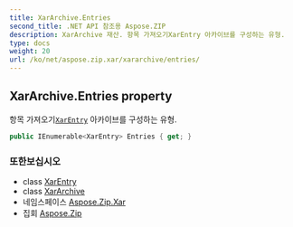 ```yaml
---
title: XarArchive.Entries
second_title: .NET API 참조용 Aspose.ZIP
description: XarArchive 재산. 항목 가져오기XarEntry 아카이브를 구성하는 유형.
type: docs
weight: 20
url: /ko/net/aspose.zip.xar/xararchive/entries/
---
```

## XarArchive.Entries property

항목 가져오기[`XarEntry`](../../xarentry/) 아카이브를 구성하는 유형.

```csharp
public IEnumerable<XarEntry> Entries { get; }
```

### 또한보십시오

* class [XarEntry](../../xarentry/)
* class [XarArchive](../)
* 네임스페이스 [Aspose.Zip.Xar](../../xararchive/)
* 집회 [Aspose.Zip](../../../)


